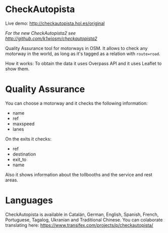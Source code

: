 CheckAutopista
==============

Live demo: http://checkautopista.hol.es/original

_For the new CheckAutopista2 see http://github.com/k1wiosm/checkautopista2_

Quality Assurance tool for motorways in OSM. It allows to check any motorway in the world, as long as it's tagged as a relation with ```route=road```.

How it works: To obtain the data it uses Overpass API and it uses Leaflet to show them.

Quality Assurance
=================

You can choose a motorway and it checks the following information:

* name
* ref
* maxspeed
* lanes

On the exits it checks:

* ref
* destination
* exit_to
* name

Also it shows information about the tollbooths and the service and rest areas.

Languages
=========

CheckAutopista is available in Catalán, German, English, Spanish, French, Portuguese, Tagalog, Ukranian and Traditional Chinese. You can colaborate translating here: https://www.transifex.com/projects/p/checkautopista/

